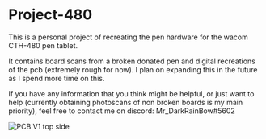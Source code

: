 # Project-480
This is a personal project of recreating the pen hardware for the wacom CTH-480 pen tablet.

It contains board scans from a broken donated pen and digital recreations of the pcb (extremely rough for now). I plan on expanding this in the future as I spend more time on this.

If you have any information that you think might be helpful, or just want to help (currently obtaining photoscans of non broken boards is my main priority), feel free to contact me on discord: Mr_DarkRainBow#5602

![PCB V1 top side](https://cdn.discordapp.com/attachments/420483878969671693/702546233863962734/unknown.png)
